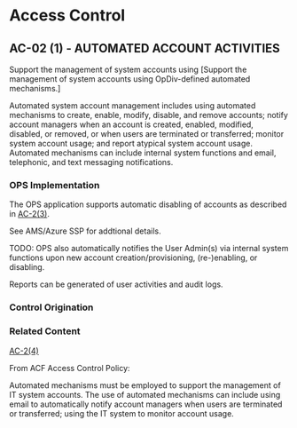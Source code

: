 # Access Control
## AC-02 (1) - AUTOMATED ACCOUNT ACTIVITIES

Support the management of system accounts using [Support the management of system accounts using OpDiv-defined automated mechanisms.]

Automated system account management includes using automated mechanisms to create, enable, modify, disable, and remove accounts; notify account managers when an account is created, enabled, modified, disabled, or removed, or when users are terminated or transferred; monitor system account usage; and report atypical system account usage. Automated mechanisms can include internal system functions and email, telephonic, and text messaging notifications.

### OPS Implementation

The OPS application supports automatic disabling of accounts as described in [AC-2(3)](./ac-02-03.md).

See AMS/Azure SSP for addtional details.

TODO: OPS also automatically notifies the User Admin(s) via internal system functions upon new account creation/provisioning, (re-)enabling, or disabling.

Reports can be generated of user activities and audit logs.

### Control Origination

### Related Content

[AC-2(4)](./ac-02-04.md)

From ACF Access Control Policy:

Automated mechanisms must be employed to support the management of IT system accounts. The use of automated mechanisms can include using email to automatically notify account managers when users are terminated or transferred; using the IT system to monitor account usage.

